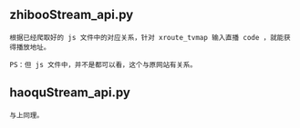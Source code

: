 ## zhibooStream_api.py

    根据已经爬取好的 js 文件中的对应关系，针对 xroute_tvmap 输入直播 code ，就能获得播放地址。

    PS：但 js 文件中，并不是都可以看，这个与原网站有关系。

## haoquStream_api.py
    
    与上同理。
    

